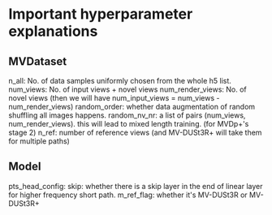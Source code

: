 # Important hyperparameter explanations

## MVDataset

n_all: No. of data samples uniformly chosen from the whole h5 list.
num_views: No. of input views + novel views 
num_render_views: No. of novel views (then we will have num_input_views = num_views - num_render_views)
random_order: whether data augmentation of random shuffling all images happens.
random_nv_nr: a list of pairs (num_views, num_render_views). this will lead to mixed length training. (for MVDp+'s stage 2)
n_ref: number of reference views (and MV-DUSt3R+ will take them for multiple paths)

## Model

pts_head_config: skip: whether there is a skip layer in the end of linear layer for higher frequency short path.
m_ref_flag: whether it's MV-DUSt3R or MV-DUSt3R+



